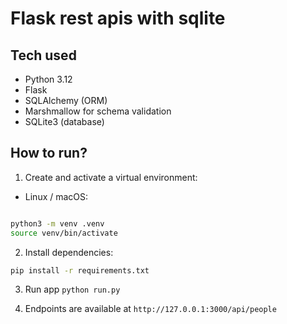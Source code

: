 # Flask rest apis with sqlite

## Tech used

- Python 3.12
- Flask
- SQLAlchemy (ORM)
- Marshmallow for schema validation
- SQLite3 (database)

## How to run?

1. Create and activate a virtual environment:

- Linux / macOS:
```bash

python3 -m venv .venv
source venv/bin/activate
```

2. Install dependencies:

```bash
pip install -r requirements.txt
```

3. Run app `python run.py`

4. Endpoints are available at `http://127.0.0.1:3000/api/people`
